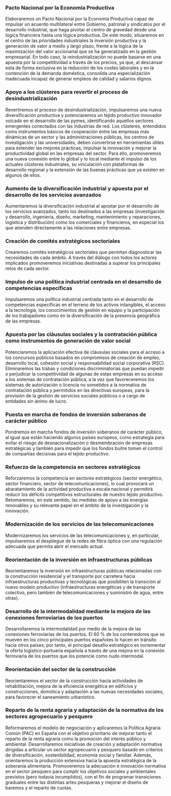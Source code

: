 ### Pacto Nacional por la Economía Productiva
Elaboraremos un Pacto Nacional por la Economía Productiva
capaz de impulsar un acuerdo multilateral entre Gobierno,
patronal y sindicatos por el desarrollo industrial,
que haga pivotar el centro de gravedad desde una lógica
financiera hasta una lógica productiva. De este modo, situaremos
en el centro de las prioridades industriales la
inversión productiva y la generación de valor a medio y
largo plazo, frente a la lógica de la maximización del valor
accionarial que se ha generalizado en la gestión empresarial.
En todo caso, la reindustrialización no puede
basarse en una apuesta por la competitividad a través de
los precios, ya que, al descansar esta de forma exclusiva
en la reducción de los costes laborales y en la contención
de la demanda doméstica, consolida una especialización
inadecuada incapaz de generar empleos de calidad y salarios
dignos.

### Apoyo a los clústeres para revertir el proceso de desindustrialización
Revertiremos el proceso de desindustrialización, impulsaremos
una nueva diversificación productiva y potenciaremos
un tejido productivo innovador volcado en el
desarrollo de las pymes, identificando aquellos sectores
emergentes conectados con las industrias de red.
Los clústeres, entendidos como instrumentos básicos
de cooperación entre las empresas más dinámicas de
un sector y las administraciones públicas, los centros
de investigación y las universidades, deben convertirse
en herramientas útiles para extender las mejores prácticas,
impulsar la innovación y mejorar la productividad
global en las empresas del sector. Para ello, promoveremos
una nueva conexión entre lo global y lo local mediante
el impulso de los actuales clústeres industriales,
su vinculación con plataformas de desarrollo regional y
la extensión de las buenas prácticas que ya existen en
algunos de ellos.

### Aumento de la diversificación industrial y apuesta por el desarrollo de los servicios avanzados
Aumentaremos la diversificación industrial al apostar
por el desarrollo de los servicios avanzados, tanto los
destinados a las empresas (investigación y desarrollo,
ingeniería, diseño, marketing, mantenimiento y reparaciones,
logística y distribución) como los comerciales y
financieros, en especial los que atienden directamente a
las relaciones entre empresas.

### Creación de comités estratégicos sectoriales
Crearemos comités estratégicos sectoriales que permitan
diagnosticar las necesidades de cada ámbito. A través
del diálogo con todos los actores implicados promoveremos
iniciativas destinadas a superar los principales retos
de cada sector.

### Impulso de una política industrial centrada en el desarrollo de competencias específicas
Impulsaremos una política industrial centrada tanto en
el desarrollo de competencias específicas en el terreno
de los activos intangibles, el acceso a la tecnología, los
conocimientos de gestión en equipo y la participación de
los trabajadores como en la diversificación de la presencia
geográfica de las empresas.

### Apuesta por las cláusulas sociales y la contratación pública como instrumentos de generación de valor social
Potenciaremos la aplicación efectiva de cláusulas sociales
para el acceso a los concursos públicos basados
en compromisos de creación de empleo, desarrollo local,
cohesión social y responsabilidad social corporativa
(RSC). Eliminaremos las trabas y condiciones discriminatorias
que puedan impedir o perjudicar la competitividad
de algunas de estas empresas en su acceso a los
sistemas de contratación pública, a la vez que favoreceremos
los sistemas de autorización o licencia no sometidos
a la normativa de contratación pública y permitidos
en las directivas europeas, para la provisión de la gestión
de servicios sociales públicos o a cargo de entidades sin
ánimo de lucro.

### Puesta en marcha de fondos de inversión soberanos de carácter público
Pondremos en marcha fondos de inversión soberanos
de carácter público, al igual que están haciendo algunos
países europeos, como estrategia para evitar el riesgo de
desnacionalización o desmembración de empresas estratégicas
y también para impedir que los fondos buitre
tomen el control de compañías decisivas para el tejido
productivo.

### Refuerzo de la competencia en sectores estratégicos
Reforzaremos la competencia en sectores estratégicos
(sector energético, sector financiero, sector de telecomunicaciones),
lo cual provocará un abaratamiento de la
actividad productiva a escala nacional y permitirá reducir
los déficits competitivos estructurales de nuestro tejido
productivo. Retomaremos, en este sentido, las medidas
de apoyo a las energías renovables y su relevante papel
en el ámbito de la investigación y la innovación.

### Modernización de los servicios de las telecomunicaciones
Modernizaremos los servicios de las telecomunicaciones
y, en particular, impulsaremos el despliegue de la redes
de fibra óptica con una regulación adecuada que permita
abrir el mercado actual.

### Reorientación de la inversión en infraestructuras públicas
Reorientaremos la inversión en infraestructuras públicas relacionadas con la construcción residencial y el
transporte por carretera hacia infraestructuras productivas
y tecnológicas que posibiliten la transición al nuevo
modelo productivo (infraestructuras energéticas y de
transporte colectivo, pero también de telecomunicaciones
y suministro de agua, entre otras).

### Desarrollo de la intermodalidad mediante la mejora de las conexiones ferroviarias de los puertos
Desarrollaremos la intermodalidad por medio de la
mejora de las conexiones ferroviarias de los puertos.
El 60 % de los contenedores que se mueven en los cinco
principales puertos españoles lo hacen en tránsito
hacia otros países; por tanto, el principal desafío estratégico
es incrementar la oferta logístico-portuaria
española a través de una mejora en la conexión ferroviaria
de los puertos que los potencie como nudo intermodal.

### Reorientación del sector de la construcción
Reorientaremos el sector de la construcción hacia actividades
de rehabilitación, mejora de la eficiencia energética
en edificios y construcciones, domótica y adaptación a
las nuevas necesidades sociales, para favorecer el saneamiento
urbanístico.

### Reparto de la renta agraria y adaptación de la normativa de los sectores agropecuario y pesquero
Reformaremos el modelo de negociación y aplicaremos la
Política Agraria Común (PAC) en España con el objetivo
prioritario de mejorar tanto el reparto de la renta agraria
como la promoción del interés público y ambiental.
Desarrollaremos iniciativas de creación y adaptación normativa
dirigidas a articular un sector agropecuario y pesquero
basado en criterios de diversificación, sostenibilidad,
economía social y familiar. Además, orientaremos
la producción extensiva hacia la apuesta estratégica de la
soberanía alimentaria.
Promoveremos la adecuación e innovación normativa en
el sector pesquero para cumplir los objetivos sociales y
ambientales previstos (pero todavía incumplidos), con el
fin de programar transiciones graduales entre las distintas
artes pesqueras y mejorar el diseño de baremos y el
reparto de cuotas.
